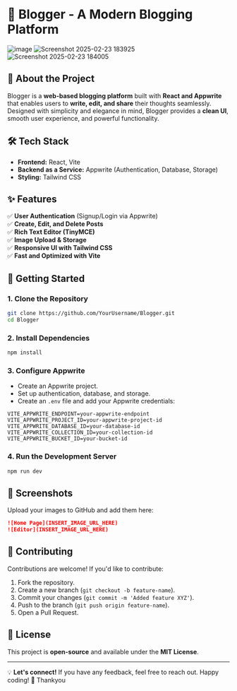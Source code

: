 # 🚀 Blogger - A Modern Blogging Platform

![image](https://github.com/user-attachments/assets/326cb48c-279a-46d4-879c-2967ea7d1e64)
![Screenshot 2025-02-23 183925](https://github.com/user-attachments/assets/c5d23884-1216-40a9-94d9-aec51d3eba30)
![Screenshot 2025-02-23 184005](https://github.com/user-attachments/assets/0d6cfe78-3f35-4d78-90de-10fcd66488d4)


## 🌟 About the Project
Blogger is a **web-based blogging platform** built with **React and Appwrite** that enables users to **write, edit, and share** their thoughts seamlessly. Designed with simplicity and elegance in mind, Blogger provides a **clean UI**, smooth user experience, and powerful functionality.

## 🛠️ Tech Stack
- **Frontend:** React, Vite
- **Backend as a Service:** Appwrite (Authentication, Database, Storage)
- **Styling:** Tailwind CSS

## ✨ Features
✅ **User Authentication** (Signup/Login via Appwrite)  
✅ **Create, Edit, and Delete Posts**  
✅ **Rich Text Editor (TinyMCE)**  
✅ **Image Upload & Storage**  
✅ **Responsive UI with Tailwind CSS**  
✅ **Fast and Optimized with Vite**  

## 🚀 Getting Started
### **1. Clone the Repository**
```bash
git clone https://github.com/YourUsername/Blogger.git
cd Blogger
```
### **2. Install Dependencies**
```bash
npm install
```
### **3. Configure Appwrite**
- Create an Appwrite project.
- Set up authentication, database, and storage.
- Create an `.env` file and add your Appwrite credentials:
```env
VITE_APPWRITE_ENDPOINT=your-appwrite-endpoint
VITE_APPWRITE_PROJECT_ID=your-appwrite-project-id
VITE_APPWRITE_DATABASE_ID=your-database-id
VITE_APPWRITE_COLLECTION_ID=your-collection-id
VITE_APPWRITE_BUCKET_ID=your-bucket-id
```

### **4. Run the Development Server**
```bash
npm run dev
```

## 📸 Screenshots
Upload your images to GitHub and add them here:
```md
![Home Page](INSERT_IMAGE_URL_HERE)
![Editor](INSERT_IMAGE_URL_HERE)
```

## 🤝 Contributing
Contributions are welcome! If you'd like to contribute:
1. Fork the repository.
2. Create a new branch (`git checkout -b feature-name`).
3. Commit your changes (`git commit -m 'Added feature XYZ'`).
4. Push to the branch (`git push origin feature-name`).
5. Open a Pull Request.

## 📜 License
This project is **open-source** and available under the **MIT License**.

---

💡 **Let's connect!** If you have any feedback, feel free to reach out. Happy coding! 🚀
Thankyou


